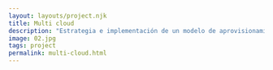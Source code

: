 ```yaml
---
layout: layouts/project.njk
title: Multi cloud
description: "Estrategia e implementación de un modelo de aprovisionamiento y despliegue de recursos que garantice el uso interoperable de los servicios en la nube de AWS, Microsoft Azure y Google Cloud Platform."
image: 02.jpg
tags: project
permalink: multi-cloud.html
---
```

